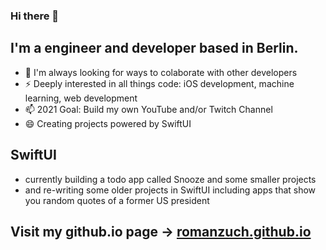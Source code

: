 ### Hi there 👋

## I'm a engineer and developer based in Berlin.

- 💬 I'm always looking for ways to colaborate with other developers
- ⚡ Deeply interested in all things code: iOS development, machine learning, web development
- 📫 2021 Goal: Build my own YouTube and/or Twitch Channel
- 😄 Creating projects powered by SwiftUI

## SwiftUI

- currently building a todo app called Snooze and some smaller projects
- and re-writing some older projects in SwiftUI including apps that show you random quotes of a former US president

## Visit my github.io page &rarr; [romanzuch.github.io](https://romanzuch.github.io/)

<!--
**romanzuch/romanzuch** is a ✨ _special_ ✨ repository because its `README.md` (this file) appears on your GitHub profile.

Here are some ideas to get you started:

- 🔭 I’m currently working on ...
- 🌱 I’m currently learning ...
- 👯 I’m looking to collaborate on ...
- 🤔 I’m looking for help with ...
- 💬 Ask me about ...
- 📫 How to reach me: ...
- 😄 Pronouns: ...
- ⚡ Fun fact: ...
-->
